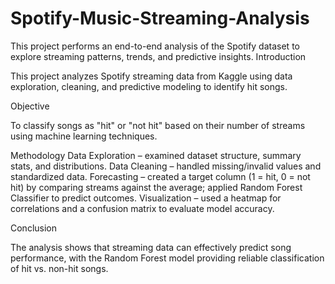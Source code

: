 # Spotify-Music-Streaming-Analysis
This project performs an end-to-end analysis of the Spotify dataset to explore streaming patterns, trends, and predictive insights.
Introduction

This project analyzes Spotify streaming data from Kaggle using data exploration, cleaning, and predictive modeling to identify hit songs.

Objective

To classify songs as "hit" or "not hit" based on their number of streams using machine learning techniques.

Methodology
Data Exploration – examined dataset structure, summary stats, and distributions.
Data Cleaning – handled missing/invalid values and standardized data.
Forecasting – created a target column (1 = hit, 0 = not hit) by comparing streams against the average; applied Random Forest Classifier to predict outcomes.
Visualization – used a heatmap for correlations and a confusion matrix to evaluate model accuracy.

Conclusion

The analysis shows that streaming data can effectively predict song performance, with the Random Forest model providing reliable classification of hit vs. non-hit songs.
